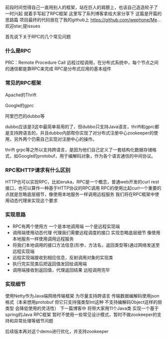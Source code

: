 前段时间觉得自己一直用别人的框架，站在巨人的肩膀上，也该自己造造轮子了
一时兴起 就着手写起了RPC框架 这里写了系列博客拿给大家分享下
这篇是开篇的思路篇 项目最终的代码放在了我的github上
https://github.com/wephone/Me...
欢迎star,提issues

首先说下关于RPC的几个常见问题

### 什么是RPC
PRC：Remote Procedure Call 远程过程调用，在分布式系统中，每个节点之间的通信都是靠RPC来完成 RPC是分布式应用的基本组件

### 常见的RPC框架

Apache的Thrift 

Google的gprc

阿里巴巴的dubbo等

dubbo应该是3这中最简单易用的了，但dubbo只支持Java语言，thrift和gprc都是支持跨语言的，并且dubbo内部帮你实现了对分布式注册中心zookeeper的使用，另外两个仍需自己实现对注册中心的操作。

thrift grpc等之所以支持跨语言，是因为他们自己定义了一套结构化数据存储格式，如Google的protobuf，用于编解码对象，作为各个语言通信的中间协议。

### RPC和HTTP请求有什么区别
HTTP也可以实现RPC，比如eruka，RPC是一个概念，普通web开发的curl rest接口，也可以算作一种基于HTTP协议的RPC调用
RPC的使用比起curl一个重要的点就是忽略底层细节，像使用本地服务一样调用远程服务 我们将在RPC框架中使用动态代理来实现这个要求

### 实现思路
- RPC有两个使用方 一个是本地调用端 一个是远程实现端
- 调用端使用动态代理 代理我们需要远程调度的接口 实现忽略底层细节 像使用本地服务一样使用调用远程服务
- 将我们本地调用的接口方法信息(形参，方法名，返回类型等)通过网络发送至远程实现端
- 远程实现端接收到相应信息，反射调用对象的实现类
- 执行完实现类后把返回值发回给调用端
- 调用端接收到返回值，代理返回结果 远程调用完毕

### 实现细节
使用Netty作为Java端网络传输框架
为尽量支持跨语言 传输数据编解码使用json格式（本来想用protobuf 但它只支持强类型Int这种 不支持编解码Object这样的弱类型 会降低使用的灵活性）
下一篇博客中 将带大家用11个Java类 实现一个基于spring的Java RPC框架
暂时不使用一些常见设计模式，暂时不做zookeeper的支持和异常处理等细节问题

后续版本再对这个demo进行优化，并支持zookeeper
